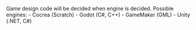 Game design code will be decided when engine is decided.
Possible engines:
    - Cocrea (Scratch)
    - Godot (C#, C++)
    - GameMaker (GML)
    - Unity (.NET, C#)